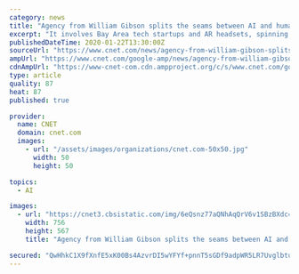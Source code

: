 ```yaml
---
category: news
title: "Agency from William Gibson splits the seams between AI and humans"
excerpt: "It involves Bay Area tech startups and AR headsets, spinning a vibe that doesn't feel far off from the life I actually live right now covering emergent tech. There's a mysterious AI program: an assistant, a person, named Eunice. Someone. I don't want to give much more away. I'd prefer you let the book take you on this journey. Eunice meets and ..."
publishedDateTime: 2020-01-22T13:30:00Z
sourceUrl: "https://www.cnet.com/news/agency-from-william-gibson-splits-the-seams-between-ai-and-humans/"
ampUrl: "https://www.cnet.com/google-amp/news/agency-from-william-gibson-splits-the-seams-between-ai-and-humans/"
cdnAmpUrl: "https://www-cnet-com.cdn.ampproject.org/c/s/www.cnet.com/google-amp/news/agency-from-william-gibson-splits-the-seams-between-ai-and-humans/"
type: article
quality: 87
heat: 87
published: true

provider:
  name: CNET
  domain: cnet.com
  images:
    - url: "/assets/images/organizations/cnet.com-50x50.jpg"
      width: 50
      height: 50

topics:
  - AI

images:
  - url: "https://cnet3.cbsistatic.com/img/6eQsnz77aQNhAqQrV6v1SBzBXdc=/756x567/2020/01/21/aaa44387-8e97-463e-bef4-c4adcb32b2e8/william-gibson.jpg"
    width: 756
    height: 567
    title: "Agency from William Gibson splits the seams between AI and humans"

secured: "QwHhkC1X9fXnfE5xK00Bs4AzvrDI5wYFYf+pnnT5sGDf9adpWR5LR7UvglbtuSGRji+rHWpalbmwV0ErFfB2IKpRClTuly6rNlTIrEplN4Kizrj1XsuhK84cugY7oCSlbTMMATB3l93b+xLaTkmXIIwM1+svGtpfZnIKvEfDMz1Nw5DkkepqG+CHKVrMKArWlUvUIJL3F5YAsrqMl3GLAOTLIPhx9AmiRRTzejx5bHs6LUBWvEvYYfokv70507doHFA3bisy4ho6BWl6VeQ+eCK9IUOVa5H8zWR/Oo3ksXa5MPKph8LIwFWt8/0izAzSwyFg10LIBHtKrzf2irNaQdDIdVNist2JbrYFGMnmxHOp4TkrkzkE3zJVzOfVwfE9nFbxoQii2jXMUjVmcMFiSVuFRfvjSzhkZJirxpVdqdR9SMH3AuaAoBScPwzfvJ3Y7VPjniAOXL1T7bY/i9OjGg==;pQBEsLf6e6wWRrMGaLUFfg=="
---
```


